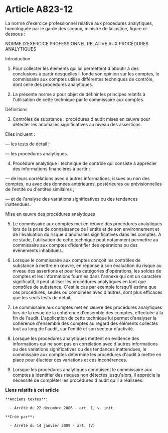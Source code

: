 # Article A823-12

La norme d'exercice professionnel relative aux procédures analytiques, homologuée par le garde des sceaux, ministre de la
justice, figure ci-dessous :

NORME D'EXERCICE PROFESSIONNEL RELATIVE AUX PROCÉDURES ANALYTIQUES

Introduction

1. Pour collecter les éléments qui lui permettent d'aboutir à des conclusions à partir desquelles il fonde son opinion sur
les comptes, le commissaire aux comptes utilise différentes techniques de contrôle, dont celle des procédures analytiques.

2. La présente norme a pour objet de définir les principes relatifs à l'utilisation de cette technique par le commissaire aux
comptes.

Définitions

3. Contrôles de substance : procédures d'audit mises en œuvre pour détecter les anomalies significatives au niveau des
assertions.

Elles incluent :

― les tests de détail ;

― les procédures analytiques.

4. Procédure analytique : technique de contrôle qui consiste à apprécier des informations financières à partir :

― de leurs corrélations avec d'autres informations, issues ou non des comptes, ou avec des données antérieures, postérieures
ou prévisionnelles de l'entité ou d'entités similaires ;

― et de l'analyse des variations significatives ou des tendances inattendues.

Mise en œuvre des procédures analytiques

5. Le commissaire aux comptes met en œuvre des procédures analytiques lors de la prise de connaissance de l'entité et de son
environnement et de l'évaluation du risque d'anomalies significatives dans les comptes. A ce stade, l'utilisation de cette
technique peut notamment permettre au commissaire aux comptes d'identifier des opérations ou des événements inhabituels.

6. Lorsque le commissaire aux comptes conçoit les contrôles de substance à mettre en œuvre, en réponse à son évaluation du
risque au niveau des assertions et pour les catégories d'opérations, les soldes de comptes et les informations fournies dans
l'annexe qui ont un caractère significatif, il peut utiliser les procédures analytiques en tant que contrôles de substance.
C'est le cas par exemple lorsqu'il estime que ces procédures, seules ou combinées avec d'autres, sont plus efficaces que les
seuls tests de détail.

7. Le commissaire aux comptes met en œuvre des procédures analytiques lors de la revue de la cohérence d'ensemble des
comptes, effectuée à la fin de l'audit. L'application de cette technique lui permet d'analyser la cohérence d'ensemble des
comptes au regard des éléments collectés tout au long de l'audit, sur l'entité et son secteur d'activité.

8. Lorsque les procédures analytiques mettent en évidence des informations qui ne sont pas en corrélation avec d'autres
informations ou des variations significatives ou des tendances inattendues, le commissaire aux comptes détermine les
procédures d'audit à mettre en place pour élucider ces variations et ces incohérences.

9. Lorsque les procédures analytiques conduisent le commissaire aux comptes à identifier des risques non détectés
jusqu'alors, il apprécie la nécessité de compléter les procédures d'audit qu'il a réalisées.

**Liens relatifs à cet article**

	**Anciens textes**:

	  - Arrêté du 22 décembre 2006 - art. 1, v. init.

	**Créé par**:

	  - Arrêté du 14 janvier 2009 - art. (V)
